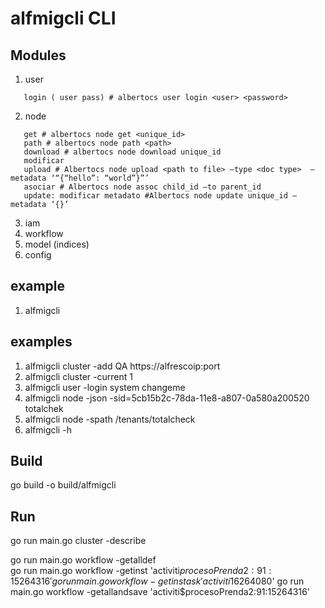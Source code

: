  # alfmigcli CLI

 ## Modules
 1. user
 ``` 
 	login ( user pass) # albertocs user login <user> <password>
```
 2. node
 ```
 	get # albertocs node get <unique_id>
 	path # albertocs node path <path>
 	download # albertocs node download unique_id
 	modificar
 	upload # Albertocs node upload <path to file> —type <doc type>  —metadata ‘“{“hello”: “world”}”’
 	asociar # Albertocs node assoc child_id —to parent_id
 	update: modificar metadato #Albertocs node update unique_id —metadata ‘{}’
```
 3. iam
 4. workflow
 5. model (indices)
 6. config

 ## example 
 1. alfmigcli <module> <action>


## examples
1. alfmigcli cluster -add QA https://alfrescoip:port
2. alfmigcli cluster -current 1
3. alfmigcli user -login system changeme
4. alfmigcli node -json -sid=5cb15b2c-78da-11e8-a807-0a580a200520 totalchek
5. alfmigcli node -spath /tenants/totalcheck
6. alfmigcli <module> -h

## Build
go build -o build/alfmigcli

## Run 
go run main.go cluster -describe

go run main.go workflow -getalldef  
go run main.go workflow -getinst 'activiti$procesoPrenda2:91:15264316'
go run main.go workflow -getinstask 'activiti$16264080'
go run main.go workflow -getallandsave 'activiti$procesoPrenda2:91:15264316'